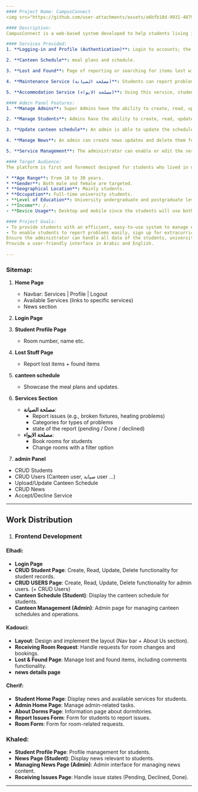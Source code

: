 ```yaml
---
#### Project Name: CampusConnect
<img src="https://github.com/user-attachments/assets/a6bfb18d-9931-4879-bae3-d6153618311f" alt="logo" width="300"/>

#### Description:
CampusConnect is a web-based system developed to help students living in university accommodations to interact with various services. The system provides access and a view of the most valued services, which include accommodation management, maintenance reporting, enrollment in activities, and access to documents. Admin will be able to operate and manage the system by viewing student data, news, and the status of services. The system will be in both English and Arabic to serve a diverse number of students.

#### Services Provided:
1. **Logging-in and Profile (Authentication)**: Login to accounts; the profile tells one the room number, name, and personal details. (Student / Admin / Super Admin)

2. **Canteen Schedule**: meal plans and schedule.

3. **Lost and Found**: Page of reporting or searching for items lost within the university residence (as posts + comments)

4. **Maintenance Service (مصلحة الصيانة)**: Students can report problems or issues related to maintenance in their rooms or residence. The report has many categories for proper cause identification + State of the report

5. **Accommodation Service (مصلحة الايواء)**: Using this service, students will be able to reserve rooms, perform room changes and know available rooms 

#### Admin Panel Features:
1. **Manage Admins**: Super Admins have the ability to create, read, update, and delete Admins on the platform.

2. **Manage Students**: Admins have the ability to create, read, update, and delete students on the platform. An admin can add new students, edit a profile, or remove students.

3. **Update canteen schedule**: An admin is able to update the schedule of the canteen.

4. **Manage News**: An admin can create news updates and delete them for display on the homepage so that students will be updated about the latest events and updates.

5. **Service Management**: The administrator can enable or edit the services offered, such as room reservation, activities, and maintenance categories.

#### Target Audience:
The platform is first and foremost designed for students who lived in university residences and their residence administrators.

* **Age Range**: From 18 to 30 years.
* **Gender**: Both male and female are targeted.
* **Geographical Location**: Mainly students.
* **Occupation**: Full-time university students.
- **Level of Education**: University undergraduate and postgraduate levels.
- **Income**: /.
- **Device Usage**: Desktop and mobile since the students will use both desktops and mobile phones as they multitask while on the move.

#### Project Goals:
- To provide students with an efficient, easy-to-use system to manage university accommodation needs.
- To enable students to report problems easily, sign up for extracurricular activities, and download important documents.
Ensure the administrator can handle all data of the students, university documents, and service availability.
Provide a user-friendly interface in Arabic and English.
 
---
```

 ### Sitemap:
 
1. **Home Page**
   - Navbar: Services | Profile | Logout
   - Available Services (links to specific services)
   - News section
   
2. **Login Page**

3. **Student Profile Page**
   - Room number, name etc.

4. **Lost Stuff Page**
   - Report lost items + found items

5. **canteen schedule**
   - Showcase the meal plans and updates.

6. **Services Section**
   - **مصلحة الصيانة**: 
     - Report issues (e.g., broken fixtures, heating problems)
     - Categories for types of problems
     - state of the report (pending / Done / declined)
   - **مصلحة الايواء**:
     - Book rooms for students
     - Change rooms with a filter option

7. **admin Panel**
- CRUD Students
- CRUD Users (Canteen user, صيانة user ...)
- Upload/Update Canteen Schedule
- CRUD News
- Accept/Decline Service

---

## Work Distribution

1. ### Frontend Development
#### Elhadi:
- **Login Page**
- **CRUD Student Page**: Create, Read, Update, Delete functionality for student records.
- **CRUD USERS Page**: Create, Read, Update, Delete functionality for admin users. (+ CRUD Users)
- **Canteen Schedule (Student)**: Display the canteen schedule for students.
- **Canteen Management (Admin)**: Admin page for managing canteen schedules and operations.


#### Kadouci:
- **Layout**: Design and implement the layout (Nav bar + About Us section).
- **Receiving Room Request**: Handle requests for room changes and bookings.
- **Lost & Found Page**: Manage lost and found items, including comments functionality.
- **news details page**

#### Cherif:
- **Student Home Page**: Display news and available services for students.
- **Admin Home Page**: Manage admin-related tasks.
- **About Dorms Page**: Information page about dormitories.
- **Report Issues Form**: Form for students to report issues.
- **Room Form**: Form for room-related requests.

### Khaled:
- **Student Profile Page**: Profile management for students.
- **News Page (Student)**: Display news relevant to students.
- **Managing News Page (Admin)**: Admin interface for managing news content.
- **Receiving Issues Page**: Handle issue states (Pending, Declined, Done).


---